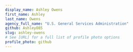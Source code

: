 ```yaml
---
display_name: Ashley Owens
first_name: Ashley
last_name: Owens
agency_full_name: "U.S. General Services Administration"
github: AshleyO85
slug: ashley-owens
# See [URL] for a full list of profile photo options
profile_photo: github
---
```

